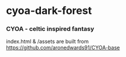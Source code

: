 # cyoa-dark-forest

### CYOA - celtic inspired fantasy

index.html & /assets are built from https://github.com/aronedwards91/CYOA-base
